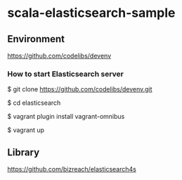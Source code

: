 # scala-elasticsearch-sample


## Environment

https://github.com/codelibs/devenv

### How to start Elasticsearch server

$ git clone https://github.com/codelibs/devenv.git

$ cd elasticsearch

$ vagrant plugin install vagrant-omnibus

$ vagrant up

## Library

https://github.com/bizreach/elasticsearch4s


